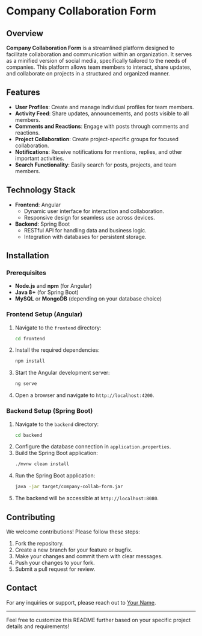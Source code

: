# Company Collaboration Form

## Overview

**Company Collaboration Form** is a streamlined platform designed to facilitate collaboration and communication within an organization. It serves as a minified version of social media, specifically tailored to the needs of companies. This platform allows team members to interact, share updates, and collaborate on projects in a structured and organized manner.

## Features

- **User Profiles**: Create and manage individual profiles for team members.
- **Activity Feed**: Share updates, announcements, and posts visible to all members.
- **Comments and Reactions**: Engage with posts through comments and reactions.
- **Project Collaboration**: Create project-specific groups for focused collaboration.
- **Notifications**: Receive notifications for mentions, replies, and other important activities.
- **Search Functionality**: Easily search for posts, projects, and team members.

## Technology Stack

- **Frontend**: Angular
  - Dynamic user interface for interaction and collaboration.
  - Responsive design for seamless use across devices.
- **Backend**: Spring Boot
  - RESTful API for handling data and business logic.
  - Integration with databases for persistent storage.
  
## Installation

### Prerequisites

- **Node.js** and **npm** (for Angular)
- **Java 8+** (for Spring Boot)
- **MySQL** or **MongoDB** (depending on your database choice)

### Frontend Setup (Angular)

1. Navigate to the `frontend` directory:
   ```bash
   cd frontend
   ```
2. Install the required dependencies:
   ```bash
   npm install
   ```
3. Start the Angular development server:
   ```bash
   ng serve
   ```
4. Open a browser and navigate to `http://localhost:4200`.

### Backend Setup (Spring Boot)

1. Navigate to the `backend` directory:
   ```bash
   cd backend
   ```
2. Configure the database connection in `application.properties`.
3. Build the Spring Boot application:
   ```bash
   ./mvnw clean install
   ```
4. Run the Spring Boot application:
   ```bash
   java -jar target/company-collab-form.jar
   ```
5. The backend will be accessible at `http://localhost:8080`.

## Contributing

We welcome contributions! Please follow these steps:

1. Fork the repository.
2. Create a new branch for your feature or bugfix.
3. Make your changes and commit them with clear messages.
4. Push your changes to your fork.
5. Submit a pull request for review.


## Contact

For any inquiries or support, please reach out to [Your Name](mailto:your.email@company.com).

---

Feel free to customize this README further based on your specific project details and requirements!
